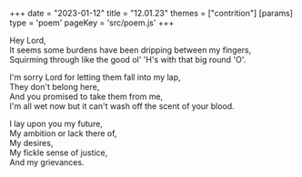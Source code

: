 +++
date = "2023-01-12"
title = "12.01.23"
themes = ["contrition"]
[params]
  type = 'poem'
  pageKey = 'src/poem.js'
+++

Hey Lord,  
It seems some burdens have been dripping between my fingers,  
Squirming through like the good ol' 'H's with that big round 'O'.  
  
I'm sorry Lord for letting them fall into my lap,  
They don't belong here,  
And you promised to take them from me,  
I'm all wet now but it can't wash off the scent of your blood.  
  
I lay upon you my future,  
My ambition or lack there of,  
My desires,  
My fickle sense of justice,  
And my grievances.
